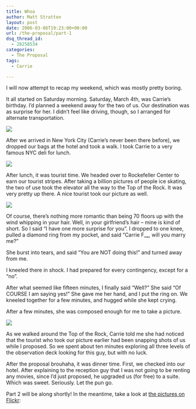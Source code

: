 ```yaml
---
title: Whoa
author: Matt Stratton
layout: post
date: 2006-03-06T19:23:00+00:00
url: /the-proposal/part-1
dsq_thread_id:
  - 28258534
categories:
  - The Proposal
tags:
  - Carrie

---
```

I will now attempt to recap my weekend, which was mostly pretty boring.

It all started on Saturday morning. Saturday, March 4th, was Carrie&#8217;s birthday. I&#8217;d planned a weekend away for the two of us. Our destination was as surprise for her. I didn&#8217;t feel like driving, though, so I arranged for alternate transportation.

[![][1]][2]

After we arrived in New York City (Carrie&#8217;s never been there before), we dropped our bags at the hotel and took a walk. I took Carrie to a very famous NYC deli for lunch.

[![][3]][4]

After lunch, it was tourist time. We headed over to Rockefeller Center to earn our tourist stripes. After taking a billion pictures of people ice skating, the two of use took the elevator all the way to the Top of the Rock. It was very pretty up there. A nice tourist took our picture as well.

[![][5]][6]

Of course, there&#8217;s nothing more romantic than being 70 floors up with the wind whipping in your hair. Well, in your girlfriend&#8217;s hair &#8211; mine is kind of short. So I said &#8220;I have one more surprise for you&#8221;. I dropped to one knee, pulled a diamond ring from my pocket, and said &#8220;Carrie F\___\___, will you marry me?&#8221;

She burst into tears, and said &#8220;You are NOT doing this!&#8221; and turned away from me.

I kneeled there in shock. I had prepared for every contingency, except for a &#8220;no&#8221;.

After what seemed like fifteen minutes, I finally said &#8220;Well?&#8221; She said &#8220;Of COURSE I am saying yes!&#8221; She gave me her hand, and I put the ring on. We kneeled together for a few minutes, and hugged while she kept crying.

After a few minutes, she was composed enough for me to take a picture.

[![][7]][8]

As we walked around the Top of the Rock, Carrie told me she had noticed that the tourist who took our picture earlier had been snapping shots of us while I proposed. So we spent about ten minutes exploring all three levels of the observation deck looking for this guy, but with no luck.

After the proposal brouhaha, it was dinner time. First, we checked into our hotel. After explaining to the reception guy that I was not going to be renting any movies, since I&#8217;d just proposed, he upgraded us (for free) to a suite. Which was sweet. Seriously. Let the pun go.

Part 2 will be along shortly! In the meantime, take a look at [the pictures on Flickr][9]:

 [1]: https://static.flickr.com/39/108932964_0129267f31.jpg
 [2]: https://www.flickr.com/photos/mugsy/108932964/
 [3]: https://static.flickr.com/48/108933283_f4db9073e7.jpg
 [4]: https://www.flickr.com/photos/mugsy/108933283/in/photostream/
 [5]: https://static.flickr.com/35/108933944_ecacb41795.jpg
 [6]: https://www.flickr.com/photos/mugsy/108933944/in/photostream/
 [7]: https://static.flickr.com/35/108934654_059efc36d8.jpg
 [8]: https://www.flickr.com/photos/mugsy/108934654/in/photostream/
 [9]: https://www.flickr.com/photos/mugsy/sets/72057594076590630/